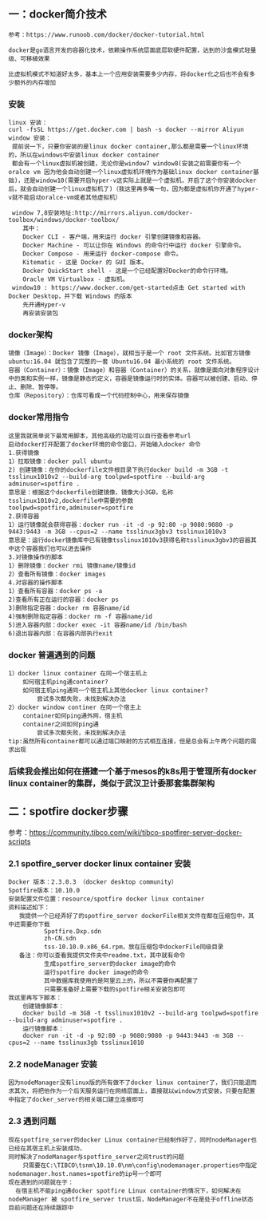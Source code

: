 ## 一：docker简介技术
	参考：https://www.runoob.com/docker/docker-tutorial.html

	docker是go语言开发的容器化技术，依赖操作系统层面底层软硬件配置，达到的沙盒模式轻量级、可移植效果
	
	比虚拟机模式不知道好太多，基本上一个应用安装需要多少内存，将docker化之后也不会有多少额外的内存增加

### 安装
	linux 安装：
	curl -fsSL https://get.docker.com | bash -s docker --mirror Aliyun
	window 安装：
	 提前说一下，只要你安装的是linux docker container,那么都是需要一个linux环境的，所以在windows中安装linux docker container
	 都会有一个linux虚拟机被创建，无论你是window7 window8(安装之前需要你有一个oralce vm 因为他会自动创建一个linux虚拟机环境作为基础linux docker container基础)，还是window10(需要开启hyper-v这实际上就是一个虚拟机，开启了这个你安装docker后，就会自动创建一个linux虚拟机了)（我这里再多嘴一句，因为都是虚拟机你开通了hyper-v就不能启动oralce-vm或者其他虚拟机）

	 window 7,8安装地址:http://mirrors.aliyun.com/docker-toolbox/windows/docker-toolbox/
	 	其中：
		Docker CLI - 客户端，用来运行 docker 引擎创建镜像和容器。
		Docker Machine - 可以让你在 Windows 的命令行中运行 docker 引擎命令。
		Docker Compose - 用来运行 docker-compose 命令。
		Kitematic - 这是 Docker 的 GUI 版本。
		Docker QuickStart shell - 这是一个已经配置好Docker的命令行环境。
		Oracle VM Virtualbox - 虚拟机。
	 window10 : https://www.docker.com/get-started点击 Get started with Docker Desktop，并下载 Windows 的版本
		先开通Hyper-v
		再安装安装包
### docker架构
	镜像（Image）：Docker 镜像（Image），就相当于是一个 root 文件系统。比如官方镜像 ubuntu:16.04 就包含了完整的一套 Ubuntu16.04 最小系统的 root 文件系统。
	容器（Container）：镜像（Image）和容器（Container）的关系，就像是面向对象程序设计中的类和实例一样，镜像是静态的定义，容器是镜像运行时的实体。容器可以被创建、启动、停止、删除、暂停等。
	仓库（Repository）：仓库可看成一个代码控制中心，用来保存镜像
### docker常用指令
	这里我就简单说下最常用脚本，其他高级的功能可以自行查看参考url
	启动docker打开配置了docker环境的命令窗口，开始输入docker 命令
	1.获得镜像
	1）拉取镜像：docker pull ubuntu
	2) 创建镜像：在你的dockerfile文件根目录下执行docker build -m 3GB -t tsslinux1010v2 --build-arg toolpwd=spotfire --build-arg adminuser=spotfire .
	意思是：根据这个dockerfile创建镜像，镜像大小3GB，名称tsslinux1010v2,dockerfile中需要的参数 toolpwd=spotfire,adminuser=spotfire
	2.获得容器
	1）运行镜像就会获得容器：docker run -it -d -p 92:80 -p 9080:9080 -p 9443:9443 -m 3GB --cpus=2 --name tsslinux3gbv3 tsslinux1010v3
	意思是：运行docker镜像库中已有镜像tsslinux1010v3获得名称tsslinux3gbv3的容器其中这个容器我们也可以进去操作
	3.对镜像操作的脚本
	1）删除镜像：docker rmi 镜像name/镜像id
	2）查看所有镜像：docker images
	4.对容器的操作脚本
	1）查看所有容器：docker ps -a
	2)查看所有正在运行的容器：docker ps
	3)删除指定容器：docker rm 容器name/id
	4)强制删除指定容器：docker rm -f 容器name/id
	5)进入容器内部：docker exec -it 容器name/id /bin/bash
	6)退出容器内部：在容器内部执行exit
### docker 普遍遇到的问题
	1）docker linux container 在同一个宿主机上
		如何宿主机ping通container?
		如何宿主机ping通同一个宿主机上其他docker linux container?
			尝试多次都失败，未找到解决办法
	2）docker window continer 在同一个宿主上
		container如何ping通外网，宿主机
		container之间如何ping通
			尝试多次都失败，未找到解决办法
	tip:虽然所有container都可以通过端口映射的方式相互连接，但是总会有上午两个问题的需求出现
### 后续我会推出如何在搭建一个基于mesos的k8s用于管理所有docker linux container的集群，类似于武汉卫计委那套集群架构
## 二：spotfire docker步骤
参考：https://community.tibco.com/wiki/tibco-spotfirer-server-docker-scripts
### 2.1 spotfire_server docker linux container 安装
	Docker 版本：2.3.0.3 （docker desktop community）
    Spotfire版本：10.10.0
	安装配置文件位置：resource/spotfire docker linux container
	资料描述如下：
       我提供一个已经弄好了的spotfire_server dockerFile相关文件在都在压缩包中，其中还需要你下载
              Spotfire.Dxp.sdn
              zh-CN.sdn
              tss-10.10.0.x86_64.rpm，放在压缩包中dockerFile同级目录
       备注：你可以查看我提供文件夹中readme.txt，其中就有命令
              生成spotfire_server的docker image的命令
              运行spotfire docker image的命令
              其中数据库我使用的是阿里云上的，所以不需要你再配置了
              只需要准备好上需要下载的spotfire相关安装包即可
	我这里再写下脚本：
		创建镜像脚本：
		docker build -m 3GB -t tsslinux1010v2 --build-arg toolpwd=spotfire --build-arg adminuser=spotfire .
		运行镜像脚本：
		docker run -it -d -p 92:80 -p 9080:9080 -p 9443:9443 -m 3GB --cpus=2 --name tsslinux3gb tsslinux1010
### 2.2 nodeManager 安装
	因为nodeManager没有linux版的所有做不了docker linux container了，我们只能退而求其次，将把他作为一个后天服务运行在网络层面上，直接就以window方式安装，只要在配置中指定了docker_server的相关端口建立连接即可
### 2.3 遇到问题
	现在spotfire_server的docker Linux container已经制作好了，同时nodeManager也已经在其宿主机上安装成功，
    同时解决了nodeManager与spotfire_server之间trust的问题
		只需要在C:\TIBCO\tsnm\10.10.0\nm\config\nodemanager.properties中指定 	nodemanager.host.names=spotfire的ip号一个即可
    现在遇到的问题就在于：
      在宿主机不能ping通docker spotfire Linux container的情况下，如何解决在nodeManager 被 spotfire_server trust后，NodeManager不在是处于offline状态
	目前问题还在持续跟踪中


	